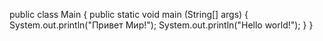 public class 
Main { public static void main
(String[] args)
{ System.out.println("Привет Мир!"); System.out.println("Hello world!"); } 
}
